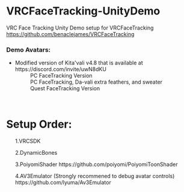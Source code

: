# VRCFaceTracking-UnityDemo
VRC Face Tracking Unity Demo setup for VRCFaceTracking https://github.com/benaclejames/VRCFaceTracking

<h3>Demo Avatars:</h3>
<ul>
  <li>Modified version of Kita'vali v4.8 that is available at https://discord.com/invite/uwN8dKU</li>
    <dd>PC FaceTracking Version</dd>
    <dd>PC FaceTracking, Da-vali extra feathers, and sweater</dd>
    <dd>Quest FaceTracking Version</dd>
</ul>
<br>
<h1>Setup Order:</h1>
<ol>1.VRCSDK</ol>
<ol>2.DynamicBones</ol>
<ol>3.PoiyomiShader https://github.com/poiyomi/PoiyomiToonShader</ol>
<ol>4.AV3Emulator (Strongly recommened to debug avatar controls) https://github.com/lyuma/Av3Emulator</li>
